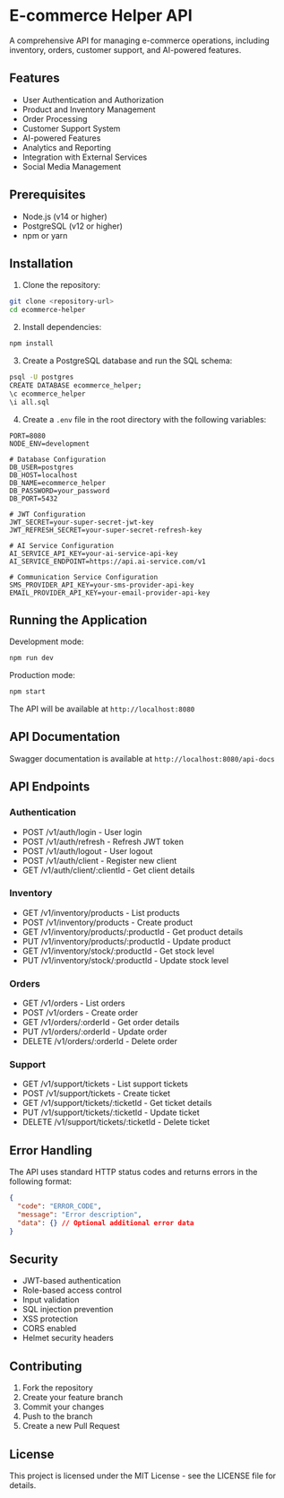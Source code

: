 # E-commerce Helper API

A comprehensive API for managing e-commerce operations, including inventory, orders, customer support, and AI-powered features.

## Features

- User Authentication and Authorization
- Product and Inventory Management
- Order Processing
- Customer Support System
- AI-powered Features
- Analytics and Reporting
- Integration with External Services
- Social Media Management

## Prerequisites

- Node.js (v14 or higher)
- PostgreSQL (v12 or higher)
- npm or yarn

## Installation

1. Clone the repository:
```bash
git clone <repository-url>
cd ecommerce-helper
```

2. Install dependencies:
```bash
npm install
```

3. Create a PostgreSQL database and run the SQL schema:
```bash
psql -U postgres
CREATE DATABASE ecommerce_helper;
\c ecommerce_helper
\i all.sql
```

4. Create a `.env` file in the root directory with the following variables:
```env
PORT=8080
NODE_ENV=development

# Database Configuration
DB_USER=postgres
DB_HOST=localhost
DB_NAME=ecommerce_helper
DB_PASSWORD=your_password
DB_PORT=5432

# JWT Configuration
JWT_SECRET=your-super-secret-jwt-key
JWT_REFRESH_SECRET=your-super-secret-refresh-key

# AI Service Configuration
AI_SERVICE_API_KEY=your-ai-service-api-key
AI_SERVICE_ENDPOINT=https://api.ai-service.com/v1

# Communication Service Configuration
SMS_PROVIDER_API_KEY=your-sms-provider-api-key
EMAIL_PROVIDER_API_KEY=your-email-provider-api-key
```

## Running the Application

Development mode:
```bash
npm run dev
```

Production mode:
```bash
npm start
```

The API will be available at `http://localhost:8080`

## API Documentation

Swagger documentation is available at `http://localhost:8080/api-docs`

## API Endpoints

### Authentication
- POST /v1/auth/login - User login
- POST /v1/auth/refresh - Refresh JWT token
- POST /v1/auth/logout - User logout
- POST /v1/auth/client - Register new client
- GET /v1/auth/client/:clientId - Get client details

### Inventory
- GET /v1/inventory/products - List products
- POST /v1/inventory/products - Create product
- GET /v1/inventory/products/:productId - Get product details
- PUT /v1/inventory/products/:productId - Update product
- GET /v1/inventory/stock/:productId - Get stock level
- PUT /v1/inventory/stock/:productId - Update stock level

### Orders
- GET /v1/orders - List orders
- POST /v1/orders - Create order
- GET /v1/orders/:orderId - Get order details
- PUT /v1/orders/:orderId - Update order
- DELETE /v1/orders/:orderId - Delete order

### Support
- GET /v1/support/tickets - List support tickets
- POST /v1/support/tickets - Create ticket
- GET /v1/support/tickets/:ticketId - Get ticket details
- PUT /v1/support/tickets/:ticketId - Update ticket
- DELETE /v1/support/tickets/:ticketId - Delete ticket

## Error Handling

The API uses standard HTTP status codes and returns errors in the following format:

```json
{
  "code": "ERROR_CODE",
  "message": "Error description",
  "data": {} // Optional additional error data
}
```

## Security

- JWT-based authentication
- Role-based access control
- Input validation
- SQL injection prevention
- XSS protection
- CORS enabled
- Helmet security headers

## Contributing

1. Fork the repository
2. Create your feature branch
3. Commit your changes
4. Push to the branch
5. Create a new Pull Request

## License

This project is licensed under the MIT License - see the LICENSE file for details. 